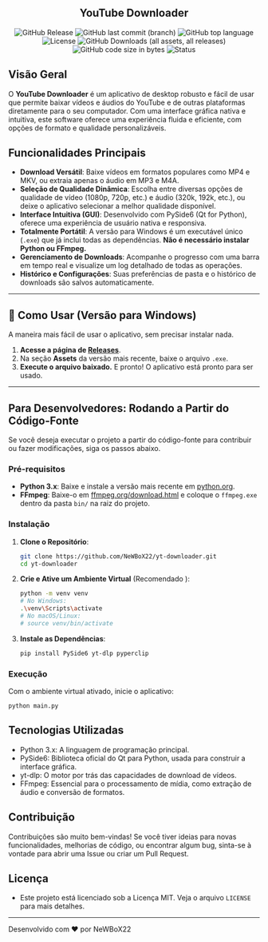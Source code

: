 <h2 align="center">YouTube Downloader</h2>

<div align="center">

![GitHub Release](https://img.shields.io/github/v/release/NeWBoX22/yt-downloader)
![GitHub last commit (branch)](https://img.shields.io/github/last-commit/NeWBoX22/yt-downloader/main)
![GitHub top language](https://img.shields.io/github/languages/top/NeWBoX22/yt-downloader)
![License](https://img.shields.io/github/license/NeWBoX22/yt-downloader)
![GitHub Downloads (all assets, all releases)](https://img.shields.io/github/downloads/NeWBoX22/yt-downloader/total)
![GitHub code size in bytes](https://img.shields.io/github/languages/code-size/NeWBoX22/yt-downloader)
![Status](https://img.shields.io/badge/status-active-brightgreen)

</div>



## Visão Geral

O **YouTube Downloader** é um aplicativo de desktop robusto e fácil de usar que permite baixar vídeos e áudios do YouTube e de outras plataformas diretamente para o seu computador. Com uma interface gráfica nativa e intuitiva, este software oferece uma experiência fluida e eficiente, com opções de formato e qualidade personalizáveis.

##  Funcionalidades Principais

- **Download Versátil**: Baixe vídeos em formatos populares como MP4 e MKV, ou extraia apenas o áudio em MP3 e M4A.
- **Seleção de Qualidade Dinâmica**: Escolha entre diversas opções de qualidade de vídeo (1080p, 720p, etc.) e áudio (320k, 192k, etc.), ou deixe o aplicativo selecionar a melhor qualidade disponível.
- **Interface Intuitiva (GUI)**: Desenvolvido com PySide6 (Qt for Python), oferece uma experiência de usuário nativa e responsiva.
- **Totalmente Portátil**: A versão para Windows é um executável único (`.exe`) que já inclui todas as dependências. **Não é necessário instalar Python ou FFmpeg.**
- **Gerenciamento de Downloads**: Acompanhe o progresso com uma barra em tempo real e visualize um log detalhado de todas as operações.
- **Histórico e Configurações**: Suas preferências de pasta e o histórico de downloads são salvos automaticamente.

---

## 🚀 Como Usar (Versão para Windows)

A maneira mais fácil de usar o aplicativo, sem precisar instalar nada.

1.  **Acesse a página de [Releases](https://github.com/NeWBoX22/yt-downloader/releases )**.
2.  Na seção **Assets** da versão mais recente, baixe o arquivo `.exe`.
3.  **Execute o arquivo baixado.** E pronto! O aplicativo está pronto para ser usado.

---

##  Para Desenvolvedores: Rodando a Partir do Código-Fonte

Se você deseja executar o projeto a partir do código-fonte para contribuir ou fazer modificações, siga os passos abaixo.

### Pré-requisitos

- **Python 3.x**: Baixe e instale a versão mais recente em [python.org](https://www.python.org/downloads/ ).
- **FFmpeg**: Baixe-o em [ffmpeg.org/download.html](https://ffmpeg.org/download.html ) e coloque o `ffmpeg.exe` dentro da pasta `bin/` na raiz do projeto.

### Instalação

1.  **Clone o Repositório**:
    ```bash
    git clone https://github.com/NeWBoX22/yt-downloader.git
    cd yt-downloader
    ```

2.  **Crie e Ative um Ambiente Virtual** (Recomendado ):
    ```bash
    python -m venv venv
    # No Windows:
    .\venv\Scripts\activate
    # No macOS/Linux:
    # source venv/bin/activate
    ```

3.  **Instale as Dependências**:
    ```bash
    pip install PySide6 yt-dlp pyperclip
    ```

### Execução

Com o ambiente virtual ativado, inicie o aplicativo:
```
python main.py
```

## Tecnologias Utilizadas
  - Python 3.x: A linguagem de programação principal.
  - PySide6: Biblioteca oficial do Qt para Python, usada para construir a interface gráfica.
  - yt-dlp: O motor por trás das capacidades de download de vídeos.
  - FFmpeg: Essencial para o processamento de mídia, como extração de áudio e conversão de formatos.

## Contribuição
   Contribuições são muito bem-vindas! Se você tiver ideias para novas funcionalidades, melhorias de código, ou encontrar algum bug, sinta-se à vontade para abrir uma Issue ou criar um Pull Request.

## Licença
  - Este projeto está licenciado sob a Licença MIT. Veja o arquivo `LICENSE` para mais detalhes.
---

Desenvolvido com ❤️ por NeWBoX22
